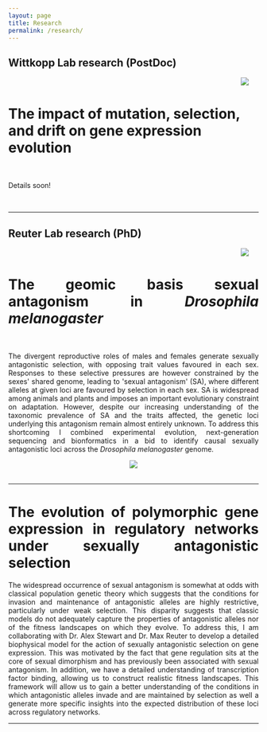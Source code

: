 ```yaml
---
layout: page
title: Research
permalink: /research/
---
```

<!-- Global site tag (gtag.js) - Google Analytics -->
<script async src="https://www.googletagmanager.com/gtag/js?id=UA-111105866-1"></script>
<script>
  window.dataLayer = window.dataLayer || [];
  function gtag(){dataLayer.push(arguments);}
  gtag('js', new Date());

  gtag('config', 'UA-111105866-1');
</script>

<div align="justify">

<h2>Wittkopp Lab research (PostDoc)</h2>
<img src="../img/Saccharomyces_cerevisiae_SEM.jpg" align="right" hspace="20">

<div align="justify">
<br>
<h1 align = "left">The impact of mutation, selection, and drift on gene expression evolution</h1>
<br>

Details soon!
</div>

<br>
<hr>

<h2>Reuter Lab research (PhD)</h2>
<img src="../img/drosophila_pic.png" align="right" hspace="20">

<div align="justify">
<br>
<h1>The geomic basis sexual antagonism in <i>Drosophila melanogaster</i></h1>
<br>

<p>The divergent reproductive roles of males and females generate sexually antagonistic selection, with opposing trait values favoured in each sex. Responses to these selective pressures are however constrained by the sexes' shared genome, leading to 'sexual antagonism' (SA), where different alleles at given loci are favoured by selection in each sex. SA is widespread among animals and plants and imposes an important evolutionary constraint on adaptation. However, despite our increasing understanding of the taxonomic prevalence of SA and the traits affected, the genetic loci underlying this antagonism remain almost entirely unknown. To address this shortcoming I combined experimental evolution, next-generation sequencing and bionformatics in a bid to identify causal sexually antagonistic loci across the <i>Drosophila melanogaster</i> genome.</p>

<section role="banner" align="center">
  <img src="../img/sa_fitness.jpg" align="middle"/>
</section>

<br>
<hr>
</div>

<div align="justify">
<h1>The evolution of polymorphic gene expression in regulatory networks under sexually antagonistic selection</h1>
<p>The widespread occurrence of sexual antagonism is somewhat at odds with classical population genetic theory which suggests that the conditions for invasion and maintenance of antagonistic alleles are highly restrictive, particularly under weak selection. This disparity suggests that classic models do not adequately capture the properties of antagonistic alleles nor of the fitness landscapes on which they evolve. To address this, I am collaborating with Dr. Alex Stewart and Dr. Max Reuter to develop a detailed biophysical model for the action of sexually antagonistic selection on gene expression. This was motivated by the fact that gene regulation sits at the core of sexual dimorphism and has previously been associated with sexual antagonism. In addition, we have a detailed understanding of transcription factor binding, allowing us to construct realistic fitness landscapes. This framework will allow us to gain a better understanding of the conditions in which antagonistic alleles invade and are maintained by selection as well a generate more specific insights into the expected distribution of these loci across regulatory networks.</p>
<hr>
</div>

